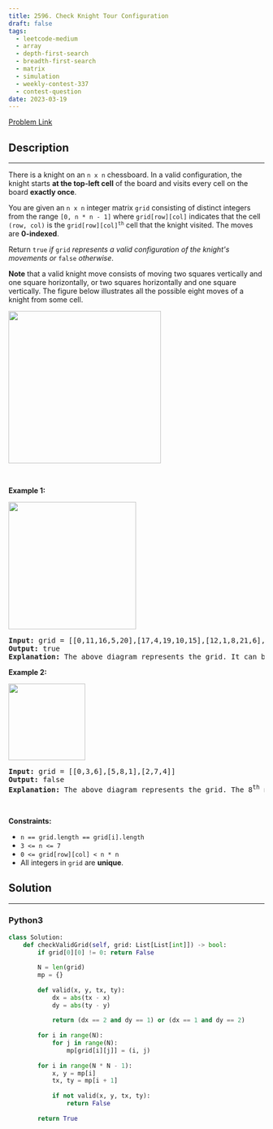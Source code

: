 ```yaml
---
title: 2596. Check Knight Tour Configuration
draft: false
tags: 
  - leetcode-medium
  - array
  - depth-first-search
  - breadth-first-search
  - matrix
  - simulation
  - weekly-contest-337
  - contest-question
date: 2023-03-19
---
```


[Problem Link](https://leetcode.com/problems/check-knight-tour-configuration/)

## Description

---
<p>There is a knight on an <code>n x n</code> chessboard. In a valid configuration, the knight starts <strong>at the top-left cell</strong> of the board and visits every cell on the board <strong>exactly once</strong>.</p>

<p>You are given an <code>n x n</code> integer matrix <code>grid</code> consisting of distinct integers from the range <code>[0, n * n - 1]</code> where <code>grid[row][col]</code> indicates that the cell <code>(row, col)</code> is the <code>grid[row][col]<sup>th</sup></code> cell that the knight visited. The moves are <strong>0-indexed</strong>.</p>

<p>Return <code>true</code> <em>if</em> <code>grid</code> <em>represents a valid configuration of the knight&#39;s movements or</em> <code>false</code> <em>otherwise</em>.</p>

<p><strong>Note</strong> that a valid knight move consists of moving two squares vertically and one square horizontally, or two squares horizontally and one square vertically. The figure below illustrates all the possible eight moves of a knight from some cell.</p>
<img alt="" src="https://assets.leetcode.com/uploads/2018/10/12/knight.png" style="width: 300px; height: 300px;" />
<p>&nbsp;</p>
<p><strong class="example">Example 1:</strong></p>
<img alt="" src="https://assets.leetcode.com/uploads/2022/12/28/yetgriddrawio-5.png" style="width: 251px; height: 251px;" />
<pre>
<strong>Input:</strong> grid = [[0,11,16,5,20],[17,4,19,10,15],[12,1,8,21,6],[3,18,23,14,9],[24,13,2,7,22]]
<strong>Output:</strong> true
<strong>Explanation:</strong> The above diagram represents the grid. It can be shown that it is a valid configuration.
</pre>

<p><strong class="example">Example 2:</strong></p>
<img alt="" src="https://assets.leetcode.com/uploads/2022/12/28/yetgriddrawio-6.png" style="width: 151px; height: 151px;" />
<pre>
<strong>Input:</strong> grid = [[0,3,6],[5,8,1],[2,7,4]]
<strong>Output:</strong> false
<strong>Explanation:</strong> The above diagram represents the grid. The 8<sup>th</sup> move of the knight is not valid considering its position after the 7<sup>th</sup> move.
</pre>

<p>&nbsp;</p>
<p><strong>Constraints:</strong></p>

<ul>
	<li><code>n == grid.length == grid[i].length</code></li>
	<li><code>3 &lt;= n &lt;= 7</code></li>
	<li><code>0 &lt;= grid[row][col] &lt; n * n</code></li>
	<li>All integers in <code>grid</code> are <strong>unique</strong>.</li>
</ul>


## Solution

---
### Python3
``` py title='check-knight-tour-configuration'
class Solution:
    def checkValidGrid(self, grid: List[List[int]]) -> bool:
        if grid[0][0] != 0: return False
        
        N = len(grid)
        mp = {}
        
        def valid(x, y, tx, ty):
            dx = abs(tx - x)
            dy = abs(ty - y)
            
            return (dx == 2 and dy == 1) or (dx == 1 and dy == 2)
        
        for i in range(N):
            for j in range(N):
                mp[grid[i][j]] = (i, j)
        
        for i in range(N * N - 1):
            x, y = mp[i]
            tx, ty = mp[i + 1]
            
            if not valid(x, y, tx, ty):
                return False        
    
        return True
```

